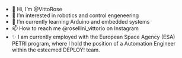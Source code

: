 - 👋 Hi, I’m @VittoRose
- 👀 I’m interested in robotics and control engeneering
- 🌱 I’m currently learning Arduino and embedded systems
- 📫 How to reach me @rosellini_vittorio on Instagram
- ✨ I am currently employed with the European Space Agency (ESA) PETRI program, where I hold the position of a Automation Engineer within the esteemed DEPLOY! team.

<!---
VittoRose/VittoRose is a ✨ special ✨ repository because its `README.md` (this file) appears on your GitHub profile.
You can click the Preview link to take a look at your changes.
--->
